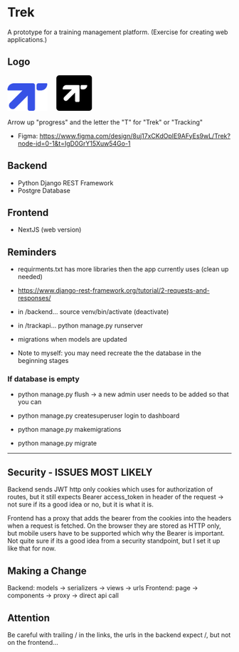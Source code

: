 # Trek

A prototype for a training management platform. (Exercise for creating web applications.)

## Logo

<img src="images/logo.png" alt="Logo" width="90"/> &nbsp;&nbsp;&nbsp;
<img src="images/icon.png" alt="Icon" width="80"/>

Arrow up "progress"
and the letter the "T" for "Trek" or "Tracking"

- Figma: <https://www.figma.com/design/8uj17xCKdOpIE9AFyEs9wL/Trek?node-id=0-1&t=IgD0GrY15Xuw54Go-1>

## Backend

- Python Django REST Framework
- Postgre Database

## Frontend

- NextJS (web version)

## Reminders

- requirments.txt has more libraries then the app currently uses (clean up needed)

- <https://www.django-rest-framework.org/tutorial/2-requests-and-responses/>
- in /backend... source venv/bin/activate (deactivate)
- in /trackapi... python manage.py runserver
- migrations when models are updated
- Note to myself: you may need recreate the the database in the beginning stages

### If database is empty

- python manage.py flush -> a new admin user needs to be added so that you can
- python manage.py createsuperuser
login to dashboard

- python manage.py makemigrations
- python manage.py migrate

---

## Security - ISSUES MOST LIKELY

Backend sends JWT http only cookies which uses for authorization of routes, but it still expects Bearer access_token in header of the request -> not sure if its a good idea or no, but it is what it is.

Frontend has a proxy that adds the bearer from the cookies into the headers when a request is fetched. On the browser they are stored as HTTP only, but mobile users have to be supported which why the Bearer is important. Not quite sure if its a good idea from a security standpoint, but I set it up like that for now.

## Making a Change

Backend: models -> serializers -> views -> urls
Frontend: page -> components -> proxy -> direct api call 

## Attention

Be careful with trailing / in the links, the urls in the backend expect /, but not on the frontend...


